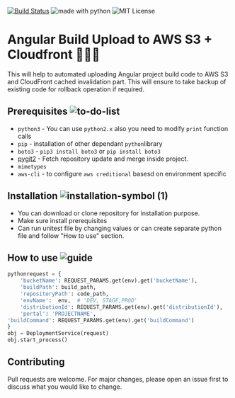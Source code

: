 [![Build Status](https://travis-ci.com/aviboy2006/angular-upload-s3cf.svg?branch=master)](https://travis-ci.com/aviboy2006/angular-upload-s3cf)
<img src="https://img.shields.io/badge/made%20with-python-blue.svg" alt="made with python">
<img src="https://img.shields.io/github/license/mashape/apistatus.svg" alt="MIT License">

# Angular Build Upload to AWS S3 + Cloudfront 🚀🚀🚀

This will help to automated uploading Angular project build code to AWS S3 and CloudFront cached invalidation part. This will ensure to take backup of existing code for rollback operation if required.


## Prerequisites  ![to-do-list](https://user-images.githubusercontent.com/3996105/95450050-4fda3b80-0983-11eb-8e43-4d98a4f77101.png)

* `python3`  - You can use `python2.x` also you need to modify `print` function calls
* `pip` - installation of other dependant `python`library 
* `boto3` - `pip3 install boto3`  or `pip install boto3`
* [pygit2](https://pypi.org/project/pygit2/0.16.2/) - Fetch repository update and merge inside project.
* `mimetypes`
* `aws-cli` - to configure `aws creditional` basesd on environment specific 

## Installation  ![installation-symbol (1)](https://user-images.githubusercontent.com/3996105/95449955-21f4f700-0983-11eb-9564-39465aee2f49.png)

* You can download or clone repository for installation purpose. 
* Make sure install prerequisites
* Can run unitest file by changing values or can create separate python file and follow "How to use" section.

## How to use  ![guide](https://user-images.githubusercontent.com/3996105/95450176-8748e800-0983-11eb-9b98-402512a35228.png)

```python
pythonrequest = {
    'bucketName': REQUEST_PARAMS.get(env).get('bucketName'),
    'buildPath': build_path,
    'repositoryPath': code_path,
    'envName':  env,  # 'DEV, STAGE,PROD'
    'distributionId': REQUEST_PARAMS.get(env).get('distributionId'),
    'portal': 'PROJECTNAME',
'buildCommand': REQUEST_PARAMS.get(env).get('buildCommand')
}
obj = DeploymentService(request)
obj.start_process()
```


## Contributing
Pull requests are welcome. For major changes, please open an issue first to discuss what you would like to change.
